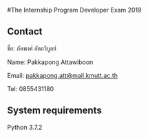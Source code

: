 #The Internship Program Developer Exam 2019

## Contact
ชื่อ: ภัคพงศ์ อัตถวิบูลย์

Name: Pakkapong Attawiboon

Email: pakkapong.att@mail.kmutt.ac.th

Tel: 0855431180

## System requirements
Python 3.7.2